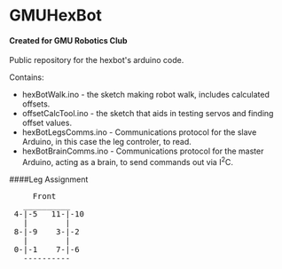 # GMUHexBot
#### Created for GMU Robotics Club

Public repository for the hexbot's arduino code.

Contains:
* hexBotWalk.ino - the sketch making robot walk, includes calculated offsets.
* offsetCalcTool.ino - the sketch that aids in testing servos and finding offset values.
* hexBotLegsComms.ino - Communications protocol for the slave Arduino, in this case the leg controler, to read.
* hexBotBrainComms.ino - Communications protocol for the master Arduino, acting as a brain, to send commands out via I<sup>2</sup>C.

####Leg Assignment
<pre>
     Front
   __________
 4-|-5   11-|-10
   |        |
 8-|-9    3-|-2
   |        |
 0-|-1    7-|-6
   ----------
</pre>
